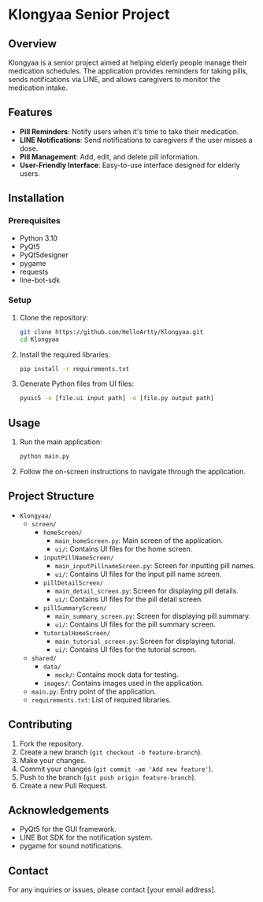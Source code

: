 # Klongyaa Senior Project

## Overview
Klongyaa is a senior project aimed at helping elderly people manage their medication schedules. The application provides reminders for taking pills, sends notifications via LINE, and allows caregivers to monitor the medication intake.

## Features
- **Pill Reminders**: Notify users when it's time to take their medication.
- **LINE Notifications**: Send notifications to caregivers if the user misses a dose.
- **Pill Management**: Add, edit, and delete pill information.
- **User-Friendly Interface**: Easy-to-use interface designed for elderly users.

## Installation

### Prerequisites
- Python 3.10
- PyQt5
- PyQt5designer
- pygame
- requests
- line-bot-sdk

### Setup
1. Clone the repository:
    ```sh
    git clone https://github.com/HelloArtty/Klongyaa.git
    cd Klongyaa
    ```

2. Install the required libraries:
    ```sh
    pip install -r requirements.txt
    ```

3. Generate Python files from UI files:
    ```sh
    pyuic5 -x [file.ui input path] -o [file.py output path]
    ```

## Usage
1. Run the main application:
    ```sh
    python main.py
    ```

2. Follow the on-screen instructions to navigate through the application.

## Project Structure
- `Klongyaa/`
  - `screen/`
    - `homeScreen/`
      - `main_homeScreen.py`: Main screen of the application.
      - `ui/`: Contains UI files for the home screen.
    - `inputPillNameScreen/`
      - `main_inputPillnameScreen.py`: Screen for inputting pill names.
      - `ui/`: Contains UI files for the input pill name screen.
    - `pillDetailScreen/`
      - `main_detail_screen.py`: Screen for displaying pill details.
      - `ui/`: Contains UI files for the pill detail screen.
    - `pillSummaryScreen/`
      - `main_summary_screen.py`: Screen for displaying pill summary.
      - `ui/`: Contains UI files for the pill summary screen.
    - `tutorialHomeScreen/`
      - `main_tutorial_screen.py`: Screen for displaying tutorial.
      - `ui/`: Contains UI files for the tutorial screen.
  - `shared/`
    - `data/`
      - `mock/`: Contains mock data for testing.
    - `images/`: Contains images used in the application.
  - `main.py`: Entry point of the application.
  - `requirements.txt`: List of required libraries.

## Contributing
1. Fork the repository.
2. Create a new branch (`git checkout -b feature-branch`).
3. Make your changes.
4. Commit your changes (`git commit -am 'Add new feature'`).
5. Push to the branch (`git push origin feature-branch`).
6. Create a new Pull Request.


## Acknowledgements
- PyQt5 for the GUI framework.
- LINE Bot SDK for the notification system.
- pygame for sound notifications.

## Contact
For any inquiries or issues, please contact [your email address].
